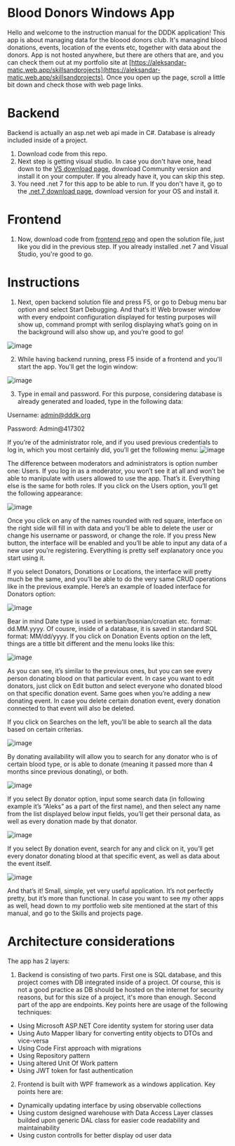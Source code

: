 # Blood Donors Windows App
Hello and welcome to the instruction manual for the DDDK application! This app is about managing data for the bloood donors club. It's managind blood donations, events, location of the events etc, together with data about the donors. App is not hosted anywhere, but there are others that are, and you can check them out at my portfolio site at [https://aleksandar-matic.web.app/skillsandprojects](https://aleksandar-matic.web.app/skillsandprojects). Once you open up the page, scroll a little bit down and check those with web page links.

# Backend
Backend is actually an asp.net web api made in C#. Database is already included inside of a project. 
1. Download code from this repo.
2. Next step is getting visual studio. In case you don't have one, head down to the [VS download page](https://visualstudio.microsoft.com/downloads/), download Community version and install it on your computer. If you already have it, you can skip this step.
3. You need .net 7 for this app to be able to run. If you don't have it, go to the [.net 7 download page](https://dotnet.microsoft.com/en-us/download/dotnet/7.0), download version for your OS and install it.

# Frontend
1. Now, download code from [frontend repo](https://github.com/aleksbn/dddk-frontend-wpf) and open the solution file, just like you did in the previous step. If you already installed .net 7 and Visual Studio, you're good to go.

# Instructions
1. Next, open backend solution file and press F5, or go to Debug menu bar option and select Start Debugging. And that’s it! Web browser window with every endpoint configuration displayed for testing purposes will show up, command prompt with serilog displaying what’s going on in the background will also show up, and you’re good to go!

![image](https://github.com/aleksbn/dddk-frontend-wpf/assets/44110941/f1dfdaf7-2947-435c-8631-5f702de2a46b)
 
2. While having backend running, press F5 inside of a frontend and you'll start the app. You'll get the login window:

![image](https://github.com/aleksbn/dddk-frontend-wpf/assets/44110941/a16c8b2c-61dc-473b-9d4d-acb5284b507f)

3. Type in email and password. For this purpose, considering database is already generated and loaded, type in the following data:

Username: admin@dddk.org

Password: Admin@417302

If you’re of the administrator role, and if you used previous credentials to log in, which you most certainly did, you’ll get the following menu:
![image](https://github.com/aleksbn/dddk-frontend-wpf/assets/44110941/920cbc99-c875-4a60-80e1-92b9e78e7688)

The difference between moderators and administrators is option number one: Users. If you log in as a moderator, you won’t see it at all and won’t be able to manipulate with users allowed to use the app. That’s it. Everything else is the same for both roles. If you click on the Users option, you’ll get the following appearance:

![image](https://github.com/aleksbn/dddk-frontend-wpf/assets/44110941/78de19b7-69cb-4c32-b318-21bc85dfb9b5)

Once you click on any of the names rounded with red square, interface on the right side will fill in with data and you’ll be able to delete the user or change his username or password, or change the role. If you press New button, the interface will be enabled and you’ll be able to input any data of a new user you’re registering. Everything is pretty self explanatory once you start using it.

If you select Donators, Donations or Locations, the interface will pretty much be the same, and you’ll be able to do the very same CRUD operations like in the previous example. Here’s an example of loaded interface for Donators option:

![image](https://github.com/aleksbn/dddk-frontend-wpf/assets/44110941/fdd1209c-1161-46df-aa0f-52d717d8f93a)

Bear in mind Date type is used in serbian/bosnian/croatian etc. format: dd.MM.yyyy. Of cousre, inside of a database, it is saved in standard SQL format: MM/dd/yyyy. If you click on Donation Events option on the left, things are a tittle bit different and the menu looks like this:

![image](https://github.com/aleksbn/dddk-frontend-wpf/assets/44110941/0e906d70-5777-46b8-b353-b55f58b92358)

As you can see, it’s similar to the previous ones, but you can see every person donating blood on that particular event. In case you want to edit donators, just click on Edit button and select everyone who donated blood on that specific donation event. Same goes when you’re adding a new donating event. In case you delete certain donation event, every donation connected to that event will also be deleted.

If you click on Searches on the left, you’ll be able to search all the data based on certain criterias.

![image](https://github.com/aleksbn/dddk-frontend-wpf/assets/44110941/10cda291-9572-47a6-bbbe-d246b128f79c)

By donating availability will allow you to search for any donator who is of certain blood type, or is able to donate (meaning it passed more than 4 months since previous donating), or both.

![image](https://github.com/aleksbn/dddk-frontend-wpf/assets/44110941/8a6fd8e2-c957-47ed-89b9-2a48ed560e6e)

If you select By donator option, input some search data (in following example it’s “Aleks” as a part of the first name), and then select any name from the list displayed below input fields, you’ll get their personal data, as well as every donation made by that donator.

![image](https://github.com/aleksbn/dddk-frontend-wpf/assets/44110941/34ed63aa-2fe4-4f62-a391-f50c3f384a6b)

If you select By donation event, search for any and click on it, you’ll get every donator donating blood at that specific event, as well as data about the event itself.

![image](https://github.com/aleksbn/dddk-frontend-wpf/assets/44110941/e6b2bff7-0738-4c81-bc7e-4878f65acc7f)

And that’s it! Small, simple, yet very useful application. It’s not perfectly pretty, but it’s more than functional. In case you want to see my other apps as well, head down to my portfolio web site mentioned at the start of this manual, and go to the Skills and projects page.

# Architecture considerations
The app has 2 layers:
1. Backend is consisting of two parts. First one is SQL database, and this project comes with DB integrated inside of a project. Of course, this is not a good practice as DB should be hosted on the internet for security reasons, but for this size of a project, it's more than enough. Second part of the app are endpoints. Key points here are usage of the following techniques:
- Using Microsoft ASP.NET Core identity system for storing user data
- Using Auto Mapper libary for converting entity objects to DTOs and vice-versa
- Using Code First approach with migrations
- Using Repository pattern
- Using altered Unit Of Work pattern
- Using JWT token for fast authentication
2. Frontend is built with WPF framework as a windows application. Key points here are:
- Dynamically updating interface by using observable collections
- Using custom designed warehouse with Data Access Layer classes builded upon generic DAL class for easier code readability and maintainability
- Using custon controlls for better display od user data
